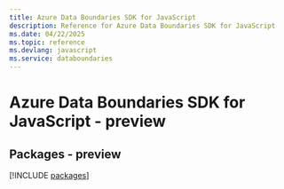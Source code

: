 ```yaml
---
title: Azure Data Boundaries SDK for JavaScript
description: Reference for Azure Data Boundaries SDK for JavaScript
ms.date: 04/22/2025
ms.topic: reference
ms.devlang: javascript
ms.service: databoundaries
---
```

# Azure Data Boundaries SDK for JavaScript - preview
## Packages - preview
[!INCLUDE [packages](data-boundaries-index.md)]